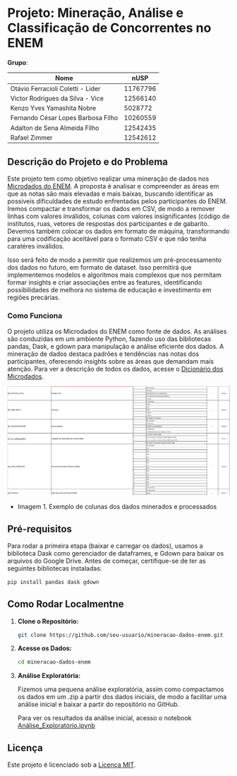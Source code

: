 # Projeto: Mineração, Análise e Classificação de Concorrentes no ENEM 

**Grupo**:

| Nome  | nUSP |
|------------------------------------|----------|
| Otávio Ferracioli Coletti - Lider  | 11767796 |
| Victor Rodrigues da Silva - Vice   | 12566140 |
| Kenzo Yves Yamashita Nobre         | 5028772  |
| Fernando César Lopes Barbosa Filho | 10260559 |
| Adalton de Sena Almeida Filho      | 12542435 |
| Rafael Zimmer                      | 12542612 |

## Descrição do Projeto e do Problema

Este projeto tem como objetivo realizar uma mineração de dados nos [Microdados do ENEM](https://www.gov.br/inep/pt-br/acesso-a-informacao/dados-abertos/microdados). A proposta é analisar e compreender as áreas em que as notas são mais elevadas e mais baixas, buscando identificar as possíveis dificuldades de estudo enfrentadas pelos participantes do ENEM. Iremos compactar e transformar os dados em CSV, de modo a remover linhas com valores inválidos, colunas com valores insignificantes (código de institutos, ruas, vetores de respostas dos participantes e de gabarito. Devemos também colocar os dados em formato de máquina, transformando para uma codificação aceitável para o formato CSV e que não tenha caratéres inválidos.

Isso será feito de modo a permitir que realizemos um pré-processamento dos dados no futuro, em formato de dataset. Isso permitirá que implementemos modelos e algoritmos mais complexos que nos permitam formar insights e criar associações entre as features, identificando possibilidades de melhora no sistema de educação e investimento em regiões precárias.

### Como Funciona

O projeto utiliza os Microdados do ENEM como fonte de dados. As análises são conduzidas em um ambiente Python, fazendo uso das bibliotecas pandas, Dask, e gdown para manipulação e análise eficiente dos dados. A mineração de dados destaca padrões e tendências nas notas dos participantes, oferecendo insights sobre as áreas que demandam mais atenção. Para ver a descrição de todos os dados, acesse o [Dicionário dos Microdados](https://github.com/otaviofcoletti/IA-Trabalho-2-ENEM/blob/main/Dicion%C3%A1rio_Microdados_Enem_2021.xlsx).

![Dicionário](https://github.com/otaviofcoletti/IA-Trabalho-2-ENEM/blob/main/Dicionario.png)
- Imagem 1. Exemplo de colunas dos dados minerados e processados

## Pré-requisitos

Para rodar a primeira etapa (baixar e carregar os dados), usamos a biblioteca Dask como gerenciador de dataframes, e Gdown para baixar os arquivos do Google Drive.
Antes de começar, certifique-se de ter as seguintes bibliotecas instaladas:

```bash
pip install pandas dask gdown
```

## Como Rodar Localmentne

1. **Clone o Repositório:**

   ```bash
   git clone https://github.com/seu-usuario/mineracao-dados-enem.git
   ```

2. **Acesse os Dados:**

   ```bash
   cd mineracao-dados-enem
   ```

3. **Análise Exploratória:**

   Fizemos uma pequena análise exploratória, assim como compactamos os dados em um .zip a partir dos dados iniciais, de modo a facilitar uma análise inicial e baixar a partir do repositório no GitHub.

   Para ver os resultados da análise inicial, acesso o notebook [Análise_Exploratório.ipynb](https://github.com/otaviofcoletti/IA-Trabalho-2-ENEM/blob/main/An%C3%A1lise_Explorat%C3%B3ria.ipynb)
   
## Licença

Este projeto é licenciado sob a [Licença MIT](LICENSE).

